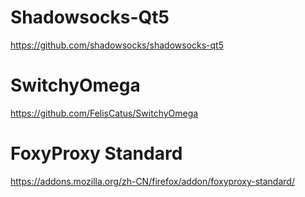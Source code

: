 # Shadowsocks-Qt5

https://github.com/shadowsocks/shadowsocks-qt5


# SwitchyOmega

https://github.com/FelisCatus/SwitchyOmega

# FoxyProxy Standard

https://addons.mozilla.org/zh-CN/firefox/addon/foxyproxy-standard/
